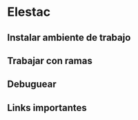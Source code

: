# Elestac

## Instalar ambiente de trabajo


## Trabajar con ramas


## Debuguear


## Links importantes
